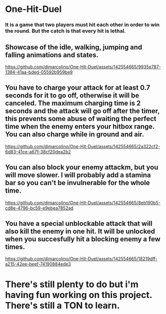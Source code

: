 # One-Hit-Duel
### It is a game that two players must hit each other in order to win the round. But the catch is that every hit is lethal.
## Showcase of the idle, walking, jumping and falling animations and states.

https://github.com/dimarcolino/One-Hit-Duel/assets/142554665/9935e787-1384-41aa-bded-05592b959be9

## You have to charge your attack for at least 0.7 seconds for it to go off, otherwise it will be canceled. The maximum charging time is 2 seconds and the attack will go off after the timer, this prevents some abuse of waiting the perfect time when the enemy enters your hitbox range. You can also charge while in ground and air.

https://github.com/dimarcolino/One-Hit-Duel/assets/142554665/2a322cf2-6d83-41ce-a67f-38cf20dea2b2

## You can also block your enemy attackm, but you will move slower. I will probably add a stamina bar so you can't be invulnerable for the whole time.

https://github.com/dimarcolino/One-Hit-Duel/assets/142554665/8eb190b5-cd8e-4796-bc59-e9ebea7852ad

## You have a special unblockable attack that will also kill the enemy in one hit. It will be unlocked when you succesfully hit a blocking enemy a few times.

https://github.com/dimarcolino/One-Hit-Duel/assets/142554665/18219dff-a215-42ee-beef-74190884ede3

# There's still plenty to do but i'm having fun working on this project. There's still a TON to learn.

